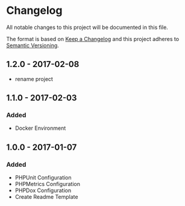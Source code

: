 # Changelog 

All notable changes to this project will be documented in this file.

The format is based on [Keep a Changelog](http://keepachangelog.com/) 
and this project adheres to [Semantic Versioning](http://semver.org/).

## 1.2.0 - 2017-02-08
- rename project

## 1.1.0 - 2017-02-03
### Added
- Docker Environment

## 1.0.0 - 2017-01-07
### Added
- PHPUnit Configuration
- PHPMetrics Configuration
- PHPDox Configuration
- Create Readme Template